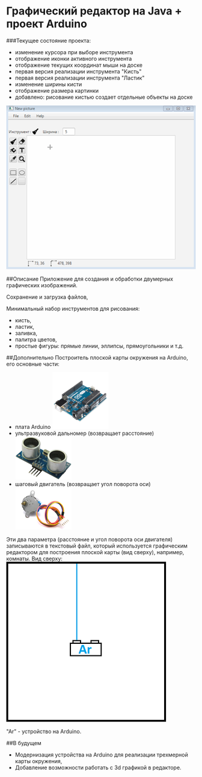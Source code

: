 ﻿# Графический редактор на Java + проект Arduino

###Текущее состояние проекта:
- изменение курсора при выборе инструмента
- отображение иконки активного инструмента
- отображение текущих координат мыши на доске
- первая версия реализации инструмента "Кисть"
- первая версия реализации инструмента "Ластик"
- изменение ширины кисти
- отображение размера картинки
- добавлено: рисование кистью создает отдельные объекты на доске


![alt text](Diagrams/Versions/7.gif)


##Описание
Приложение для создания и обработки двумерных графических изображений.

Сохранение и загрузка файлов,

Минимальный набор инструментов для рисования:
- кисть,
- ластик,
- заливка,
- палитра цветов,
- простые фигуры: прямые линии, эллипсы, прямоугольники и т.д.

##Дополнительно
  Построитель плоской карты окружения на Arduino, его основные части: 
  - плата Arduino                                    ![alt text](Diagrams/README/arduino-uno.png)
  - ультразвуковой дальномер (возвращает расстояние) ![alt text](Diagrams/README/hc-sr04.png)
  - шаговый двигатель (возвращает угол поворота оси) ![alt text](Diagrams/README/motor.png)
  
Эти два параметра (расстояние и угол поворота оси двигателя) записываются в текстовый файл, который используется графическим редактором для построения плоской карты (вид сверху), например, комнаты.
Вид сверху:
![alt text](Diagrams/README/Arduino.gif)

"Ar" - устройство на Arduino.

##В будущем
  - Модернизация устройства на Arduino для реализации трехмерной карты окружения,
  - Добавление возможности работать с 3d графикой в редакторе.
